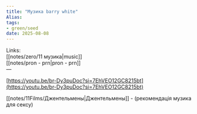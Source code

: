 ```yaml
---
title: "Музика barry white"
Alias: 
tags:
- green/seed
date: 2025-08-08
---
```

Links:  
[[notes/zero/11 музика|music]]  
[[notes/pron - prn|pron - prn]]  
—

[https://youtu.be/br-Dy3puDoc?si=7EhVEO12GC8215bt](https://youtu.be/br-Dy3puDoc?si=7EhVEO12GC8215bt)

[[notes/11Films/Джентельмены|Джентельмены]] - (рекомендація музика для сексу)